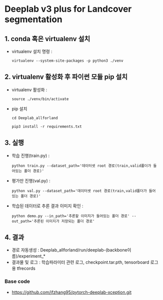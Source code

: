 


# Deeplab v3 plus for Landcover segmentation 

## 1. conda 혹은 virtualenv 설치
- virtualenv 설치 명령 :

   `virtualenv --system-site-packages -p python3 ./venv`
   
## 2. virtualenv 활성화 후 파이썬 모듈 pip 설치
- virtualenv 활성화 :

    `source ./venv/bin/activate`
    
- pip 설치

    `cd Deeplab_allforland`
    
    `pip3 install -r requirements.txt`
## 3. 실행
- 학습 진행(train.py) : 

  `python train.py --dataset_path='데이터셋 root 경로(train,valid폴더가 들어있는 폴더 경로)'`
  
- 평가만 진행(val.py) :

  `python val.py --dataset_path='데이터셋 root 경로(train,valid폴더가 들어있는 폴더 경로)'`
  
- 학습된 데이터로 추론 결과 이미지 확인 :

  `python demo.py --in_path='추론할 이미지가 들어있는 폴더 경로' --out_path='추론된 이미지가 저장되는 폴더 경로'`
  
## 4. 결과
- 경로 자동생성 :  Deeplab_allforland/run/deeplab-(backbone이름)/experiment_*
- 결과물 및 로그 : 학습파라미터 관련 로그, checkpoint.tar.pth, tensorboard 로그용 tfrecords


### Base code
- https://github.com/jfzhang95/pytorch-deeplab-xception.git
